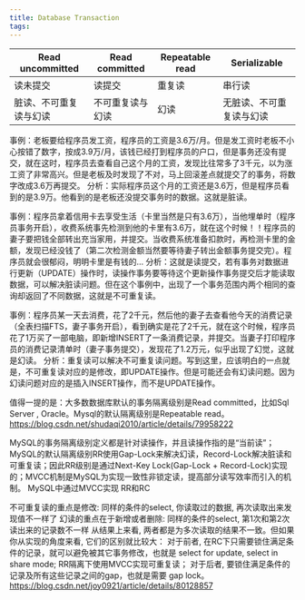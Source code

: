 ```yaml
---
title: Database Transaction
tags:
---
```


| Read uncommitted | Read committed | Repeatable read | Serializable
| ------ | ------ | ------ | ------ |
| 读未提交 | 读提交 | 重复读 | 串行读
| 脏读、不可重复读与幻读 | 不可重复读与幻读 | 幻读 |无脏读、不可重复读与幻读 |

事例：老板要给程序员发工资，程序员的工资是3.6万/月。但是发工资时老板不小心按错了数字，按成3.9万/月，该钱已经打到程序员的户口，但是事务还没有提交，就在这时，程序员去查看自己这个月的工资，发现比往常多了3千元，以为涨工资了非常高兴。但是老板及时发现了不对，马上回滚差点就提交了的事务，将数字改成3.6万再提交。
分析：实际程序员这个月的工资还是3.6万，但是程序员看到的是3.9万。他看到的是老板还没提交事务时的数据。这就是脏读。

事例：程序员拿着信用卡去享受生活（卡里当然是只有3.6万），当他埋单时（程序员事务开启），收费系统事先检测到他的卡里有3.6万，就在这个时候！！程序员的妻子要把钱全部转出充当家用，并提交。当收费系统准备扣款时，再检测卡里的金额，发现已经没钱了（第二次检测金额当然要等待妻子转出金额事务提交完）。程序员就会很郁闷，明明卡里是有钱的…
分析：这就是读提交，若有事务对数据进行更新（UPDATE）操作时，读操作事务要等待这个更新操作事务提交后才能读取数据，可以解决脏读问题。但在这个事例中，出现了一个事务范围内两个相同的查询却返回了不同数据，这就是不可重复读。

事例：程序员某一天去消费，花了2千元，然后他的妻子去查看他今天的消费记录（全表扫描FTS，妻子事务开启），看到确实是花了2千元，就在这个时候，程序员花了1万买了一部电脑，即新增INSERT了一条消费记录，并提交。当妻子打印程序员的消费记录清单时（妻子事务提交），发现花了1.2万元，似乎出现了幻觉，这就是幻读。
分析：重复读可以解决不可重复读问题。写到这里，应该明白的一点就是，不可重复读对应的是修改，即UPDATE操作。但是可能还会有幻读问题。因为幻读问题对应的是插入INSERT操作，而不是UPDATE操作。

值得一提的是：大多数数据库默认的事务隔离级别是Read committed，比如Sql Server , Oracle。Mysql的默认隔离级别是Repeatable read。
https://blog.csdn.net/shudaqi2010/article/details/79958222

MySQL的事务隔离级别定义都是针对读操作，并且读操作指的是“当前读”；MySQL的默认隔离级别RR使用Gap-Lock来解决幻读，Record-Lock解决脏读和可重复读；因此RR级别是通过Next-Key Lock(Gap-Lock + Record-Lock)实现的；MVCC机制是MySQL为实现一致性非锁定读，提高部分读写效率而引入的机制。
MySQL中通过MVCC实现 RR和RC

不可重复读的重点是修改:
同样的条件的select, 你读取过的数据, 再次读取出来发现值不一样了
幻读的重点在于新增或者删除:
同样的条件的select, 第1次和第2次读出来的记录数不一样
从结果上来看, 两者都是为多次读取的结果不一致。但如果你从实现的角度来看, 它们的区别就比较大：
对于前者, 在RC下只需要锁住满足条件的记录，就可以避免被其它事务修改，也就是 select for update, select in share mode; RR隔离下使用MVCC实现可重复读；
对于后者, 要锁住满足条件的记录及所有这些记录之间的gap，也就是需要 gap lock。
https://blog.csdn.net/joy0921/article/details/80128857

<!-- more -->






